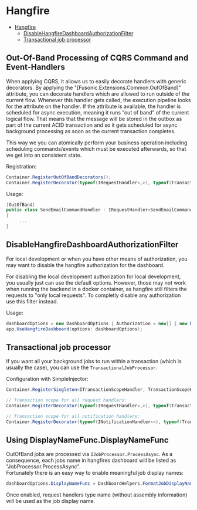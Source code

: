 # Hangfire

- [Hangfire](#hangfire)
  - [DisableHangfireDashboardAuthorizationFilter](#disablehangfiredashboardauthorizationfilter)
  - [Transactional job processor](#transactional-job-processor)

## Out-Of-Band Processing of CQRS Command and Event-Handlers

When applying CQRS, it allows us to easily decorate handlers with generic decorators.
By applying the "[Fusonic.Extensions.Common.OutOfBand]" attribute, you can decorate handlers which are allowed to run outside of the current flow. Whenever this handler gets called, the execution pipeline looks for the attribute on the handler. If the attribute is available, the handler is scheduled for async execution, meaning it runs “out of band” of the current logical flow.
That means that the message will be stored in the outbox as part of the current ACID transaction and so it gets scheduled for async background processing as soon as the current transaction completes.

This way we you can atomically perform your business operation including scheduling commands/events which must be executed afterwards, so that we get into an consistent state.

Registration:
```cs
Container.RegisterOutOfBandDecorators();
Container.RegisterDecorator(typeof(IRequestHandler<,>), typeof(TransactionalRequestHandlerDecorator<,>));
```

Usage:
```cs
[OutOfBand]
public class SendEmailCommandHandler : IRequestHandler<SendEmailCommand>
{
     ...
}
```


## DisableHangfireDashboardAuthorizationFilter

For local development or when you have other means of authorization, you may want to disable the hangfire authorization for the dashboard.  

For disabling the local development authorization for local development, you usually just can use the default options. However, those may not work when running the backend in a docker container, as hangfire still filters the requests to "only local requests".
To completly disable any authorization use this filter instead.

Usage:
```cs
dashboardOptions = new DashboardOptions { Authorization = new[] { new DisableHangfireDashboardAuthorizationFilter() } };
app.UseHangfireDashboard(options: dashboardOptions);
```

## Transactional job processor

If you want all your background jobs to run within a transaction (which is usually the case), you can use the `TransactionalJobProcessor`.

Configuration with SimpleInjector:
```cs
Container.RegisterSingleton<ITransactionScopeHandler, TransactionScopeHandler>();

// Transaction scope for all request handlers:
Container.RegisterDecorator(typeof(IRequestHandler<,>), typeof(TransactionalCommandHandlerDecorator<,>));

// Transaction scope for all notification handlers:
Container.RegisterDecorator(typeof(INotificationHandler<>), typeof(TransactionalNotificationHandlerDecorator<>));
```

## Using DisplayNameFunc.DisplayNameFunc

OutOfBand jobs are processed via `IJobProcessor.ProcessAsync`. As a consequence, each jobs name in hangfires dashboard will be listed as "JobProcessor.ProcessAsync".  
Fortunately there is an easy way to enable meaningful job display names:

```cs
dashboardOptions.DisplayNameFunc = DashboardHelpers.FormatJobDisplayName;
```

Once enabled, request handlers type name (without assembly information) will be used as the job display name.